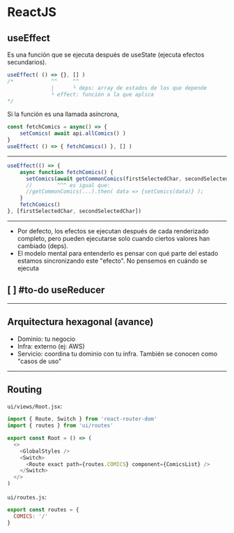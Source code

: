 # ReactJS
## useEffect
Es una función que se ejecuta después de useState (ejecuta efectos secundarios).
```javascript
useEffect( () => {}, [] )
/*            ^^     ^^
              |      └ deps: array de estados de los que depende
              └ effect: función a la que aplica
*/
```

Si la función es una llamada asíncrona,
```javascript
const fetchComics = async() => {
	setComics( await api.allComics() )
}
useEffect( () => { fetchComics() }, [] )
```

---
```javascript
useEffect(() => {
	async function fetchComics() {
	  setComics(await getCommonComics(firstSelectedChar, secondSelectedChar))
	  //        ^^^ es igual que:
	  //getCommonComics(...).then( data => {setComics(data)} );
	}
	fetchComics()
}, [firstSelectedChar, secondSelectedChar])
```
---

- Por defecto, los efectos se ejecutan después de cada renderizado completo, pero pueden ejecutarse solo cuando ciertos valores han cambiado (deps).
- El modelo mental para entenderlo es pensar con qué parte del estado estamos sincronizando este "efecto". No pensemos en cuándo se ejecuta

## [ ] #to-do useReducer
 ---
 
## Arquitectura hexagonal (avance)
- Dominio: tu negocio
- Infra: externo (ej: AWS)
- Servicio: coordina tu dominio con tu infra. También se conocen como "casos de uso"
---

## Routing
`ui/views/Root.jsx`:
```javascript
import { Route, Switch } from 'react-router-dom'
import { routes } from 'ui/routes'

export const Root = () => (
  <>
    <GlobalStyles />
    <Switch>
      <Route exact path={routes.COMICS} component={ComicsList} />
    </Switch>
  </>
)
```

`ui/routes.js`:
```javascript
export const routes = {
  COMICS: '/'
}
```
